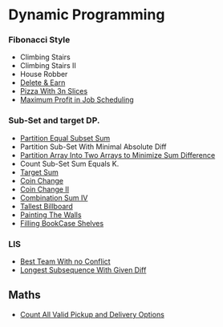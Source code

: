 # Dynamic Programming

### Fibonacci Style
- Climbing Stairs
- Climbing Stairs II
- House Robber
- [Delete & Earn](https://leetcode.com/problems/delete-and-earn/)
- [Pizza With 3n Slices](https://leetcode.com/problems/pizza-with-3n-slices/)
- [Maximum Profit in Job Scheduling](https://leetcode.com/problems/maximum-profit-in-job-scheduling/description/)





### Sub-Set and target DP.
- [Partition Equal Subset Sum](https://leetcode.com/problems/partition-equal-subset-sum/description/)
- Partition Sub-Set With Minimal Absolute Diff
- [Partition Array Into Two Arrays to Minimize Sum Difference](https://leetcode.com/problems/partition-array-into-two-arrays-to-minimize-sum-difference/description/)
- Count Sub-Set Sum Equals K.
- [Target Sum](https://leetcode.com/problems/target-sum/description/)
- [Coin Change](https://leetcode.com/problems/coin-change/description/)
- [Coin Change II](https://leetcode.com/problems/coin-change-ii/description/)
- [Combination Sum IV](https://leetcode.com/problems/combination-sum-iv/description/)
- [Tallest Billboard](https://leetcode.com/problems/tallest-billboard/description/)
- [Painting The Walls](https://leetcode.com/problems/painting-the-walls/)
- [Filling BookCase Shelves](https://leetcode.com/problems/filling-bookcase-shelves/description/)



### LIS
- [Best Team With no Conflict](https://leetcode.com/problems/best-team-with-no-conflicts/)
- [Longest Subsequence With Given Diff](https://leetcode.com/problems/longest-arithmetic-subsequence-of-given-difference/description/)

## Maths
- [Count All Valid Pickup and Delivery Options](https://leetcode.com/problems/count-all-valid-pickup-and-delivery-options/description/)
